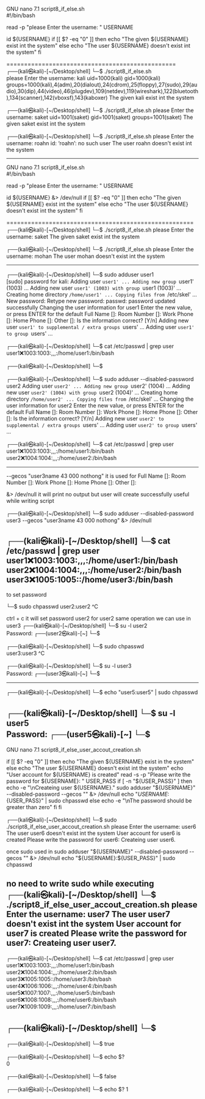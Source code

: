   GNU nano 7.1                              script8_if_else.sh                                        
#!/bin/bash

read -p "please Enter the username: " USERNAME

id ${USERNAME}
if [[ $? -eq "0" ]]
then
        echo "The given ${USERNAME} exist int the system"
else
        echo "The user ${USERNAME} doesn't exist int the system"
fi

================================================
┌──(kali㉿kali)-[~/Desktop/shell]
└─$ ./script8_if_else.sh                         
please Enter the username: kali
uid=1000(kali) gid=1000(kali) groups=1000(kali),4(adm),20(dialout),24(cdrom),25(floppy),27(sudo),29(audio),30(dip),44(video),46(plugdev),109(netdev),119(wireshark),122(bluetooth),134(scanner),142(vboxsf),143(kaboxer)
The given kali exist int the system
                                                                                                      
┌──(kali㉿kali)-[~/Desktop/shell]
└─$ ./script8_if_else.sh
please Enter the username: saket
uid=1001(saket) gid=1001(saket) groups=1001(saket)
The given saket exist int the system
                                                                                                      
┌──(kali㉿kali)-[~/Desktop/shell]
└─$ ./script8_if_else.sh
please Enter the username: roahn
id: ‘roahn’: no such user
The user roahn doesn't exist int the system
                                                                                                      
--------------------------------------------------------------------
  GNU nano 7.1                              script8_if_else.sh                                        
#!/bin/bash

read -p "please Enter the username: " USERNAME

id ${USERNAME} &> /dev/null
if [[ $? -eq "0" ]]
then
        echo "The given ${USERNAME} exist int the system"
else
        echo "The user ${USERNAME} doesn't exist int the system"
fi

=====================================================
┌──(kali㉿kali)-[~/Desktop/shell]
└─$ ./script8_if_else.sh
please Enter the username: saket
The given saket exist int the system
                                                                                                      
┌──(kali㉿kali)-[~/Desktop/shell]
└─$ ./script8_if_else.sh
please Enter the username: mohan
The user mohan doesn't exist int the system

-------------------------------------------------------------

┌──(kali㉿kali)-[~/Desktop/shell]
└─$ sudo adduser user1             
[sudo] password for kali: 
Adding user `user1' ...
Adding new group `user1' (1003) ...
Adding new user `user1' (1003) with group `user1 (1003)' ...
Creating home directory `/home/user1' ...
Copying files from `/etc/skel' ...
New password: 
Retype new password: 
passwd: password updated successfully
Changing the user information for user1
Enter the new value, or press ENTER for the default
        Full Name []: 
        Room Number []: 
        Work Phone []: 
        Home Phone []: 
        Other []: 
Is the information correct? [Y/n] 
Adding new user `user1' to supplemental / extra groups `users' ...
Adding user `user1' to group `users' ...
                                                                                                                                                                                                     
┌──(kali㉿kali)-[~/Desktop/shell]
└─$ cat /etc/passwd | grep user
user1:x:1003:1003:,,,:/home/user1:/bin/bash
                                                                                                      
┌──(kali㉿kali)-[~/Desktop/shell]
└─$ 
                                                                                                      
┌──(kali㉿kali)-[~/Desktop/shell]
└─$ sudo adduser --disabled-password user2
Adding user `user2' ...
Adding new group `user2' (1004) ...
Adding new user `user2' (1004) with group `user2 (1004)' ...
Creating home directory `/home/user2' ...
Copying files from `/etc/skel' ...
Changing the user information for user2
Enter the new value, or press ENTER for the default
        Full Name []: 
        Room Number []: 
        Work Phone []: 
        Home Phone []: 
        Other []: 
Is the information correct? [Y/n] 
Adding new user `user2' to supplemental / extra groups `users' ...
Adding user `user2' to group `users' ...

┌──(kali㉿kali)-[~/Desktop/shell]
└─$ cat /etc/passwd | grep user
user1:x:1003:1003:,,,:/home/user1:/bin/bash
user2:x:1004:1004:,,,:/home/user2:/bin/bash
                                           

---------------------------------------------
--gecos "user3name 43 000 nothong"
it is used for  Full Name []: 
        Room Number []: 
        Work Phone []: 
        Home Phone []: 
        Other []: 
  

 &> /dev/null
 it will print no output but user will create successfully useful while writing script

┌──(kali㉿kali)-[~/Desktop/shell]
└─$ sudo adduser --disabled-password user3 --gecos "user3name 43 000 nothong" &> /dev/null


                                                                                                      
┌──(kali㉿kali)-[~/Desktop/shell]
└─$ cat /etc/passwd | grep user                                                           
user1:x:1003:1003:,,,:/home/user1:/bin/bash
user2:x:1004:1004:,,,:/home/user2:/bin/bash
user3:x:1005:1005::/home/user3:/bin/bash
---------------------------
to set password

└─$ sudo chpasswd
user2:user2
^C


ctrl + c it will set password user2 for user2
same operation we can use in user3
┌──(kali㉿kali)-[~/Desktop/shell]
└─$ su -l user2  
Password: 
┌──(user2㉿kali)-[~]
└─$       

┌──(kali㉿kali)-[~/Desktop/shell]
└─$ sudo chpasswd              
user3:user3
^C
                                                                                                      
┌──(kali㉿kali)-[~/Desktop/shell]
└─$ su -l user3  
Password: 
┌──(user3㉿kali)-[~]
└─$                    

--------------------------------------------------------------

┌──(kali㉿kali)-[~/Desktop/shell]
└─$ echo "user5:user5" | sudo chpasswd     
                                                                                                      
┌──(kali㉿kali)-[~/Desktop/shell]
└─$ su -l user5                                   
Password: 
┌──(user5㉿kali)-[~]
└─$                  
-------------------------------------------------------------------------



  GNU nano 7.1                    script8_if_else_user_accout_creation.sh   

if [[ $? -eq "0" ]]
then
        echo "The given ${USERNAME} exist in the system"
else
        echo "The user ${USERNAME} doesn't exist int the system"
        echo "User account for ${USERNAME} is created"
        read -s -p "Please write the password for ${USERNAME}: " USER_PASS
        if [ -n "${USER_PASS}" ]
        then 
                echo -e "\nCreateing user ${USERNAME}."
                sudo adduser "${USERNAME}" --disabled-password --gecos "" &> /dev/null
                echo "${USERNAME}:${USER_PASS}" | sudo chpasswd
        else
                echo -e "\nThe password should be greater than  zero"
        fi
fi


┌──(kali㉿kali)-[~/Desktop/shell]
└─$ sudo ./script8_if_else_user_accout_creation.sh
please Enter the username: user6
The user user6 doesn't exist int the system
User account for user6 is created
Please write the password for user6: 
Createing user user6.


once sudo used in
 sudo adduser "${USERNAME}" --disabled-password --gecos "" &> /dev/null
                echo "${USERNAME}:${USER_PASS}" | sudo chpasswd

no need to write sudo while executing                      
┌──(kali㉿kali)-[~/Desktop/shell]
└─$ ./script8_if_else_user_accout_creation.sh
please Enter the username: user7
The user user7 doesn't exist int the system
User account for user7 is created
Please write the password for user7: 
Createing user user7.
---------------------------------------------
┌──(kali㉿kali)-[~/Desktop/shell]
└─$ cat /etc/passwd | grep user                     
user1:x:1003:1003:,,,:/home/user1:/bin/bash
user2:x:1004:1004:,,,:/home/user2:/bin/bash
user3:x:1005:1005::/home/user3:/bin/bash
user4:x:1006:1006:,,,:/home/user4:/bin/bash
user5:x:1007:1007:,,,:/home/user5:/bin/bash
user6:x:1008:1008:,,,:/home/user6:/bin/bash
user7:x:1009:1009:,,,:/home/user7:/bin/bash
                                                                                                      
┌──(kali㉿kali)-[~/Desktop/shell]
└─$ 
----------------------------------------------
┌──(kali㉿kali)-[~/Desktop/shell]
└─$ true                             
                                                                                                      
┌──(kali㉿kali)-[~/Desktop/shell]
└─$ echo $?                           
0
                                                                                                      
┌──(kali㉿kali)-[~/Desktop/shell]
└─$ false                                                         
                                                                                                      
┌──(kali㉿kali)-[~/Desktop/shell]
└─$ echo $?
1









































































